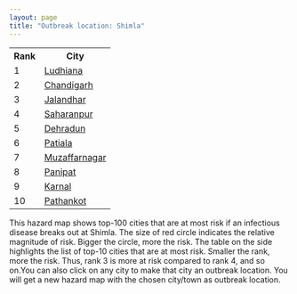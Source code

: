 ```yaml
---
layout: page
title: "Outbreak location: Shimla"
---
```

<div class="flex-container">
<div class="flex-item-left" id="mapid">
<script src="https://buda-magenta.github.io/hazard_map/load_map.js"></script>

<script>
var marker_outbreak = L.marker([31.104153, 77.170973],{"autoPan": true}).addTo(map); marker_outbreak.bindTooltip("Shimla").openTooltip();

var circle_1 = L.circle([30.909016, 75.851601], {"pane": "markerPane", "color": "red", "fill": true, "fillOpacity": 0.2, "fillRule": "evenodd", "lineCap": "round", "lineJoin": "round", "opacity": 1.0, "radius": 76077, "stroke": true, "weight": 3}).addTo(map);
circle_1.bindTooltip("Ludhiana<br>rank: 1<br>hazard index: 0.076078")
circle_1.bindPopup('<a href="https://buda-magenta.github.io/hazard_map/Ludhiana">Ludhiana</a>')

var circle_2 = L.circle([30.733442, 76.779714], {"pane": "markerPane", "color": "red", "fill": true, "fillOpacity": 0.2, "fillRule": "evenodd", "lineCap": "round", "lineJoin": "round", "opacity": 1.0, "radius": 45291, "stroke": true, "weight": 3}).addTo(map);
circle_2.bindTooltip("Chandigarh<br>rank: 2<br>hazard index: 0.045291")
circle_2.bindPopup('<a href="https://buda-magenta.github.io/hazard_map/Chandigarh">Chandigarh</a>')

var circle_3 = L.circle([31.292011, 75.568058], {"pane": "markerPane", "color": "red", "fill": true, "fillOpacity": 0.2, "fillRule": "evenodd", "lineCap": "round", "lineJoin": "round", "opacity": 1.0, "radius": 40643, "stroke": true, "weight": 3}).addTo(map);
circle_3.bindTooltip("Jalandhar<br>rank: 3<br>hazard index: 0.040644")
circle_3.bindPopup('<a href="https://buda-magenta.github.io/hazard_map/Jalandhar">Jalandhar</a>')

var circle_4 = L.circle([29.988077, 77.508130], {"pane": "markerPane", "color": "red", "fill": true, "fillOpacity": 0.2, "fillRule": "evenodd", "lineCap": "round", "lineJoin": "round", "opacity": 1.0, "radius": 33155, "stroke": true, "weight": 3}).addTo(map);
circle_4.bindTooltip("Saharanpur<br>rank: 4<br>hazard index: 0.033156")
circle_4.bindPopup('<a href="https://buda-magenta.github.io/hazard_map/Saharanpur">Saharanpur</a>')

var circle_5 = L.circle([30.325565, 78.043681], {"pane": "markerPane", "color": "red", "fill": true, "fillOpacity": 0.2, "fillRule": "evenodd", "lineCap": "round", "lineJoin": "round", "opacity": 1.0, "radius": 27266, "stroke": true, "weight": 3}).addTo(map);
circle_5.bindTooltip("Dehradun<br>rank: 5<br>hazard index: 0.027267")
circle_5.bindPopup('<a href="https://buda-magenta.github.io/hazard_map/Dehradun">Dehradun</a>')

var circle_6 = L.circle([30.209087, 76.339872], {"pane": "markerPane", "color": "red", "fill": true, "fillOpacity": 0.2, "fillRule": "evenodd", "lineCap": "round", "lineJoin": "round", "opacity": 1.0, "radius": 19099, "stroke": true, "weight": 3}).addTo(map);
circle_6.bindTooltip("Patiala<br>rank: 6<br>hazard index: 0.019099")
circle_6.bindPopup('<a href="https://buda-magenta.github.io/hazard_map/Patiala">Patiala</a>')

var circle_7 = L.circle([29.448006, 77.740685], {"pane": "markerPane", "color": "red", "fill": true, "fillOpacity": 0.2, "fillRule": "evenodd", "lineCap": "round", "lineJoin": "round", "opacity": 1.0, "radius": 18500, "stroke": true, "weight": 3}).addTo(map);
circle_7.bindTooltip("Muzaffarnagar<br>rank: 7<br>hazard index: 0.018500")
circle_7.bindPopup('<a href="https://buda-magenta.github.io/hazard_map/Muzaffarnagar">Muzaffarnagar</a>')

var circle_8 = L.circle([29.391275, 76.977167], {"pane": "markerPane", "color": "red", "fill": true, "fillOpacity": 0.2, "fillRule": "evenodd", "lineCap": "round", "lineJoin": "round", "opacity": 1.0, "radius": 13866, "stroke": true, "weight": 3}).addTo(map);
circle_8.bindTooltip("Panipat<br>rank: 8<br>hazard index: 0.013866")
circle_8.bindPopup('<a href="https://buda-magenta.github.io/hazard_map/Panipat">Panipat</a>')

var circle_9 = L.circle([29.680327, 76.989625], {"pane": "markerPane", "color": "red", "fill": true, "fillOpacity": 0.2, "fillRule": "evenodd", "lineCap": "round", "lineJoin": "round", "opacity": 1.0, "radius": 13527, "stroke": true, "weight": 3}).addTo(map);
circle_9.bindTooltip("Karnal<br>rank: 9<br>hazard index: 0.013528")
circle_9.bindPopup('<a href="https://buda-magenta.github.io/hazard_map/Karnal">Karnal</a>')

var circle_10 = L.circle([32.301710, 75.658642], {"pane": "markerPane", "color": "red", "fill": true, "fillOpacity": 0.2, "fillRule": "evenodd", "lineCap": "round", "lineJoin": "round", "opacity": 1.0, "radius": 10668, "stroke": true, "weight": 3}).addTo(map);
circle_10.bindTooltip("Pathankot<br>rank: 10<br>hazard index: 0.010669")
circle_10.bindPopup('<a href="https://buda-magenta.github.io/hazard_map/Pathankot">Pathankot</a>')

var circle_11 = L.circle([29.938447, 78.145298], {"pane": "markerPane", "color": "red", "fill": true, "fillOpacity": 0.2, "fillRule": "evenodd", "lineCap": "round", "lineJoin": "round", "opacity": 1.0, "radius": 10617, "stroke": true, "weight": 3}).addTo(map);
circle_11.bindTooltip("Haridwar<br>rank: 11<br>hazard index: 0.010618")
circle_11.bindPopup('<a href="https://buda-magenta.github.io/hazard_map/Haridwar">Haridwar</a>')

var circle_12 = L.circle([30.129326, 77.245483], {"pane": "markerPane", "color": "red", "fill": true, "fillOpacity": 0.2, "fillRule": "evenodd", "lineCap": "round", "lineJoin": "round", "opacity": 1.0, "radius": 10211, "stroke": true, "weight": 3}).addTo(map);
circle_12.bindTooltip("Jagadhri<br>rank: 12<br>hazard index: 0.010212")
circle_12.bindPopup('<a href="https://buda-magenta.github.io/hazard_map/Jagadhri">Jagadhri</a>')

var circle_13 = L.circle([31.608574, 75.846442], {"pane": "markerPane", "color": "red", "fill": true, "fillOpacity": 0.2, "fillRule": "evenodd", "lineCap": "round", "lineJoin": "round", "opacity": 1.0, "radius": 8605, "stroke": true, "weight": 3}).addTo(map);
circle_13.bindTooltip("Hoshiarpur<br>rank: 13<br>hazard index: 0.008606")
circle_13.bindPopup('<a href="https://buda-magenta.github.io/hazard_map/Hoshiarpur">Hoshiarpur</a>')

var circle_14 = L.circle([30.783987, 75.160574], {"pane": "markerPane", "color": "red", "fill": true, "fillOpacity": 0.2, "fillRule": "evenodd", "lineCap": "round", "lineJoin": "round", "opacity": 1.0, "radius": 6879, "stroke": true, "weight": 3}).addTo(map);
circle_14.bindTooltip("Moga<br>rank: 14<br>hazard index: 0.006879")
circle_14.bindPopup('<a href="https://buda-magenta.github.io/hazard_map/Moga">Moga</a>')

var circle_15 = L.circle([30.883006, 75.869732], {"pane": "markerPane", "color": "red", "fill": true, "fillOpacity": 0.2, "fillRule": "evenodd", "lineCap": "round", "lineJoin": "round", "opacity": 1.0, "radius": 5616, "stroke": true, "weight": 3}).addTo(map);
circle_15.bindTooltip("S.A.S. Nagar<br>rank: 15<br>hazard index: 0.005617")
circle_15.bindPopup('<a href="https://buda-magenta.github.io/hazard_map/S.A.S._Nagar">S.A.S. Nagar</a>')

var circle_16 = L.circle([31.634308, 74.873679], {"pane": "markerPane", "color": "red", "fill": true, "fillOpacity": 0.2, "fillRule": "evenodd", "lineCap": "round", "lineJoin": "round", "opacity": 1.0, "radius": 5323, "stroke": true, "weight": 3}).addTo(map);
circle_16.bindTooltip("Amritsar<br>rank: 16<br>hazard index: 0.005323")
circle_16.bindPopup('<a href="https://buda-magenta.github.io/hazard_map/Amritsar">Amritsar</a>')

var circle_17 = L.circle([31.385241, 75.305523], {"pane": "markerPane", "color": "red", "fill": true, "fillOpacity": 0.2, "fillRule": "evenodd", "lineCap": "round", "lineJoin": "round", "opacity": 1.0, "radius": 4982, "stroke": true, "weight": 3}).addTo(map);
circle_17.bindTooltip("Kapurthala<br>rank: 17<br>hazard index: 0.004982")
circle_17.bindPopup('<a href="https://buda-magenta.github.io/hazard_map/Kapurthala">Kapurthala</a>')

var circle_18 = L.circle([30.533129, 75.880760], {"pane": "markerPane", "color": "red", "fill": true, "fillOpacity": 0.2, "fillRule": "evenodd", "lineCap": "round", "lineJoin": "round", "opacity": 1.0, "radius": 4866, "stroke": true, "weight": 3}).addTo(map);
circle_18.bindTooltip("Malerkotla<br>rank: 18<br>hazard index: 0.004866")
circle_18.bindPopup('<a href="https://buda-magenta.github.io/hazard_map/Malerkotla">Malerkotla</a>')

var circle_19 = L.circle([30.370469, 75.504017], {"pane": "markerPane", "color": "red", "fill": true, "fillOpacity": 0.2, "fillRule": "evenodd", "lineCap": "round", "lineJoin": "round", "opacity": 1.0, "radius": 4194, "stroke": true, "weight": 3}).addTo(map);
circle_19.bindTooltip("Barnala<br>rank: 19<br>hazard index: 0.004194")
circle_19.bindPopup('<a href="https://buda-magenta.github.io/hazard_map/Barnala">Barnala</a>')

var circle_20 = L.circle([28.651718, 77.221939], {"pane": "markerPane", "color": "red", "fill": true, "fillOpacity": 0.2, "fillRule": "evenodd", "lineCap": "round", "lineJoin": "round", "opacity": 1.0, "radius": 3601, "stroke": true, "weight": 3}).addTo(map);
circle_20.bindTooltip("Delhi<br>rank: 20<br>hazard index: 0.003601")
circle_20.bindPopup('<a href="https://buda-magenta.github.io/hazard_map/Delhi">Delhi</a>')

var circle_21 = L.circle([30.384367, 76.770421], {"pane": "markerPane", "color": "red", "fill": true, "fillOpacity": 0.2, "fillRule": "evenodd", "lineCap": "round", "lineJoin": "round", "opacity": 1.0, "radius": 2981, "stroke": true, "weight": 3}).addTo(map);
circle_21.bindTooltip("Ambala<br>rank: 21<br>hazard index: 0.002982")
circle_21.bindPopup('<a href="https://buda-magenta.github.io/hazard_map/Ambala">Ambala</a>')

var circle_22 = L.circle([32.718561, 74.858092], {"pane": "markerPane", "color": "red", "fill": true, "fillOpacity": 0.2, "fillRule": "evenodd", "lineCap": "round", "lineJoin": "round", "opacity": 1.0, "radius": 2409, "stroke": true, "weight": 3}).addTo(map);
circle_22.bindTooltip("Jammu<br>rank: 22<br>hazard index: 0.002409")
circle_22.bindPopup('<a href="https://buda-magenta.github.io/hazard_map/Jammu">Jammu</a>')

var circle_23 = L.circle([29.993039, 76.829223], {"pane": "markerPane", "color": "red", "fill": true, "fillOpacity": 0.2, "fillRule": "evenodd", "lineCap": "round", "lineJoin": "round", "opacity": 1.0, "radius": 1955, "stroke": true, "weight": 3}).addTo(map);
circle_23.bindTooltip("Thanesar<br>rank: 23<br>hazard index: 0.001955")
circle_23.bindPopup('<a href="https://buda-magenta.github.io/hazard_map/Thanesar">Thanesar</a>')

var circle_24 = L.circle([30.885100, 74.660141], {"pane": "markerPane", "color": "red", "fill": true, "fillOpacity": 0.2, "fillRule": "evenodd", "lineCap": "round", "lineJoin": "round", "opacity": 1.0, "radius": 1867, "stroke": true, "weight": 3}).addTo(map);
circle_24.bindTooltip("Firozpur<br>rank: 24<br>hazard index: 0.001868")
circle_24.bindPopup('<a href="https://buda-magenta.github.io/hazard_map/Firozpur">Firozpur</a>')

var circle_25 = L.circle([29.822821, 76.378310], {"pane": "markerPane", "color": "red", "fill": true, "fillOpacity": 0.2, "fillRule": "evenodd", "lineCap": "round", "lineJoin": "round", "opacity": 1.0, "radius": 1838, "stroke": true, "weight": 3}).addTo(map);
circle_25.bindTooltip("Kaithal<br>rank: 25<br>hazard index: 0.001839")
circle_25.bindPopup('<a href="https://buda-magenta.github.io/hazard_map/Kaithal">Kaithal</a>')

var circle_26 = L.circle([30.211200, 77.286390], {"pane": "markerPane", "color": "red", "fill": true, "fillOpacity": 0.2, "fillRule": "evenodd", "lineCap": "round", "lineJoin": "round", "opacity": 1.0, "radius": 1814, "stroke": true, "weight": 3}).addTo(map);
circle_26.bindTooltip("Yamunanagar<br>rank: 26<br>hazard index: 0.001815")
circle_26.bindPopup('<a href="https://buda-magenta.github.io/hazard_map/Yamunanagar">Yamunanagar</a>')

var circle_27 = L.circle([29.869350, 77.890212], {"pane": "markerPane", "color": "red", "fill": true, "fillOpacity": 0.2, "fillRule": "evenodd", "lineCap": "round", "lineJoin": "round", "opacity": 1.0, "radius": 1648, "stroke": true, "weight": 3}).addTo(map);
circle_27.bindTooltip("Roorkee<br>rank: 27<br>hazard index: 0.001649")
circle_27.bindPopup('<a href="https://buda-magenta.github.io/hazard_map/Roorkee">Roorkee</a>')

var circle_28 = L.circle([29.500882, 77.348383], {"pane": "markerPane", "color": "red", "fill": true, "fillOpacity": 0.2, "fillRule": "evenodd", "lineCap": "round", "lineJoin": "round", "opacity": 1.0, "radius": 1419, "stroke": true, "weight": 3}).addTo(map);
circle_28.bindTooltip("Shamli<br>rank: 28<br>hazard index: 0.001420")
circle_28.bindPopup('<a href="https://buda-magenta.github.io/hazard_map/Shamli">Shamli</a>')

var circle_29 = L.circle([28.428262, 77.002700], {"pane": "markerPane", "color": "red", "fill": true, "fillOpacity": 0.2, "fillRule": "evenodd", "lineCap": "round", "lineJoin": "round", "opacity": 1.0, "radius": 1336, "stroke": true, "weight": 3}).addTo(map);
circle_29.bindTooltip("Gurgaon<br>rank: 29<br>hazard index: 0.001336")
circle_29.bindPopup('<a href="https://buda-magenta.github.io/hazard_map/Gurgaon">Gurgaon</a>')

var circle_30 = L.circle([28.901090, 76.580193], {"pane": "markerPane", "color": "red", "fill": true, "fillOpacity": 0.2, "fillRule": "evenodd", "lineCap": "round", "lineJoin": "round", "opacity": 1.0, "radius": 1176, "stroke": true, "weight": 3}).addTo(map);
circle_30.bindTooltip("Rohtak<br>rank: 30<br>hazard index: 0.001176")
circle_30.bindPopup('<a href="https://buda-magenta.github.io/hazard_map/Rohtak">Rohtak</a>')

var circle_31 = L.circle([28.863842, 78.805778], {"pane": "markerPane", "color": "red", "fill": true, "fillOpacity": 0.2, "fillRule": "evenodd", "lineCap": "round", "lineJoin": "round", "opacity": 1.0, "radius": 1158, "stroke": true, "weight": 3}).addTo(map);
circle_31.bindTooltip("Moradabad<br>rank: 31<br>hazard index: 0.001159")
circle_31.bindPopup('<a href="https://buda-magenta.github.io/hazard_map/Moradabad">Moradabad</a>')

var circle_32 = L.circle([30.179115, 75.047102], {"pane": "markerPane", "color": "red", "fill": true, "fillOpacity": 0.2, "fillRule": "evenodd", "lineCap": "round", "lineJoin": "round", "opacity": 1.0, "radius": 1059, "stroke": true, "weight": 3}).addTo(map);
circle_32.bindTooltip("Bathinda<br>rank: 32<br>hazard index: 0.001059")
circle_32.bindPopup('<a href="https://buda-magenta.github.io/hazard_map/Bathinda">Bathinda</a>')

var circle_33 = L.circle([29.000653, 77.768229], {"pane": "markerPane", "color": "red", "fill": true, "fillOpacity": 0.2, "fillRule": "evenodd", "lineCap": "round", "lineJoin": "round", "opacity": 1.0, "radius": 856, "stroke": true, "weight": 3}).addTo(map);
circle_33.bindTooltip("Meerut<br>rank: 33<br>hazard index: 0.000857")
circle_33.bindPopup('<a href="https://buda-magenta.github.io/hazard_map/Meerut">Meerut</a>')

var circle_34 = L.circle([29.168807, 75.746110], {"pane": "markerPane", "color": "red", "fill": true, "fillOpacity": 0.2, "fillRule": "evenodd", "lineCap": "round", "lineJoin": "round", "opacity": 1.0, "radius": 753, "stroke": true, "weight": 3}).addTo(map);
circle_34.bindTooltip("Hisar<br>rank: 34<br>hazard index: 0.000754")
circle_34.bindPopup('<a href="https://buda-magenta.github.io/hazard_map/Hisar">Hisar</a>')

var circle_35 = L.circle([29.301826, 76.338471], {"pane": "markerPane", "color": "red", "fill": true, "fillOpacity": 0.2, "fillRule": "evenodd", "lineCap": "round", "lineJoin": "round", "opacity": 1.0, "radius": 750, "stroke": true, "weight": 3}).addTo(map);
circle_35.bindTooltip("Jind<br>rank: 35<br>hazard index: 0.000750")
circle_35.bindPopup('<a href="https://buda-magenta.github.io/hazard_map/Jind">Jind</a>')

var circle_36 = L.circle([19.075990, 72.877393], {"pane": "markerPane", "color": "red", "fill": true, "fillOpacity": 0.2, "fillRule": "evenodd", "lineCap": "round", "lineJoin": "round", "opacity": 1.0, "radius": 495, "stroke": true, "weight": 3}).addTo(map);
circle_36.bindTooltip("Mumbai<br>rank: 36<br>hazard index: 0.000495")
circle_36.bindPopup('<a href="https://buda-magenta.github.io/hazard_map/Mumbai">Mumbai</a>')

var circle_37 = L.circle([26.838100, 80.934600], {"pane": "markerPane", "color": "red", "fill": true, "fillOpacity": 0.2, "fillRule": "evenodd", "lineCap": "round", "lineJoin": "round", "opacity": 1.0, "radius": 486, "stroke": true, "weight": 3}).addTo(map);
circle_37.bindTooltip("Lucknow<br>rank: 37<br>hazard index: 0.000487")
circle_37.bindPopup('<a href="https://buda-magenta.github.io/hazard_map/Lucknow">Lucknow</a>')

var circle_38 = L.circle([29.583333, 75.083333], {"pane": "markerPane", "color": "red", "fill": true, "fillOpacity": 0.2, "fillRule": "evenodd", "lineCap": "round", "lineJoin": "round", "opacity": 1.0, "radius": 248, "stroke": true, "weight": 3}).addTo(map);
circle_38.bindTooltip("Sirsa<br>rank: 38<br>hazard index: 0.000248")
circle_38.bindPopup('<a href="https://buda-magenta.github.io/hazard_map/Sirsa">Sirsa</a>')

var circle_39 = L.circle([12.979120, 77.591300], {"pane": "markerPane", "color": "red", "fill": true, "fillOpacity": 0.2, "fillRule": "evenodd", "lineCap": "round", "lineJoin": "round", "opacity": 1.0, "radius": 233, "stroke": true, "weight": 3}).addTo(map);
circle_39.bindTooltip("Bangalore<br>rank: 39<br>hazard index: 0.000233")
circle_39.bindPopup('<a href="https://buda-magenta.github.io/hazard_map/Bangalore">Bangalore</a>')

var circle_40 = L.circle([25.531031, 78.652689], {"pane": "markerPane", "color": "red", "fill": true, "fillOpacity": 0.2, "fillRule": "evenodd", "lineCap": "round", "lineJoin": "round", "opacity": 1.0, "radius": 224, "stroke": true, "weight": 3}).addTo(map);
circle_40.bindTooltip("Jhansi<br>rank: 40<br>hazard index: 0.000224")
circle_40.bindPopup('<a href="https://buda-magenta.github.io/hazard_map/Jhansi">Jhansi</a>')

var circle_41 = L.circle([30.145054, 74.195660], {"pane": "markerPane", "color": "red", "fill": true, "fillOpacity": 0.2, "fillRule": "evenodd", "lineCap": "round", "lineJoin": "round", "opacity": 1.0, "radius": 201, "stroke": true, "weight": 3}).addTo(map);
circle_41.bindTooltip("Abohar<br>rank: 41<br>hazard index: 0.000202")
circle_41.bindPopup('<a href="https://buda-magenta.github.io/hazard_map/Abohar">Abohar</a>')

var circle_42 = L.circle([27.876990, 78.137290], {"pane": "markerPane", "color": "red", "fill": true, "fillOpacity": 0.2, "fillRule": "evenodd", "lineCap": "round", "lineJoin": "round", "opacity": 1.0, "radius": 194, "stroke": true, "weight": 3}).addTo(map);
circle_42.bindTooltip("Aligarh<br>rank: 42<br>hazard index: 0.000195")
circle_42.bindPopup('<a href="https://buda-magenta.github.io/hazard_map/Aligarh">Aligarh</a>')

var circle_43 = L.circle([31.819302, 75.199994], {"pane": "markerPane", "color": "red", "fill": true, "fillOpacity": 0.2, "fillRule": "evenodd", "lineCap": "round", "lineJoin": "round", "opacity": 1.0, "radius": 192, "stroke": true, "weight": 3}).addTo(map);
circle_43.bindTooltip("Batala<br>rank: 43<br>hazard index: 0.000192")
circle_43.bindPopup('<a href="https://buda-magenta.github.io/hazard_map/Batala">Batala</a>')

var circle_44 = L.circle([26.915458, 75.818982], {"pane": "markerPane", "color": "red", "fill": true, "fillOpacity": 0.2, "fillRule": "evenodd", "lineCap": "round", "lineJoin": "round", "opacity": 1.0, "radius": 178, "stroke": true, "weight": 3}).addTo(map);
circle_44.bindTooltip("Jaipur<br>rank: 44<br>hazard index: 0.000178")
circle_44.bindPopup('<a href="https://buda-magenta.github.io/hazard_map/Jaipur">Jaipur</a>')

var circle_45 = L.circle([28.794068, 79.185930], {"pane": "markerPane", "color": "red", "fill": true, "fillOpacity": 0.2, "fillRule": "evenodd", "lineCap": "round", "lineJoin": "round", "opacity": 1.0, "radius": 170, "stroke": true, "weight": 3}).addTo(map);
circle_45.bindTooltip("Rampur<br>rank: 45<br>hazard index: 0.000171")
circle_45.bindPopup('<a href="https://buda-magenta.github.io/hazard_map/Rampur">Rampur</a>')

var circle_46 = L.circle([22.541418, 88.357691], {"pane": "markerPane", "color": "red", "fill": true, "fillOpacity": 0.2, "fillRule": "evenodd", "lineCap": "round", "lineJoin": "round", "opacity": 1.0, "radius": 165, "stroke": true, "weight": 3}).addTo(map);
circle_46.bindTooltip("Kolkata<br>rank: 46<br>hazard index: 0.000165")
circle_46.bindPopup('<a href="https://buda-magenta.github.io/hazard_map/Kolkata">Kolkata</a>')

var circle_47 = L.circle([26.296772, 73.035143], {"pane": "markerPane", "color": "red", "fill": true, "fillOpacity": 0.2, "fillRule": "evenodd", "lineCap": "round", "lineJoin": "round", "opacity": 1.0, "radius": 162, "stroke": true, "weight": 3}).addTo(map);
circle_47.bindTooltip("Jodhpur<br>rank: 47<br>hazard index: 0.000163")
circle_47.bindPopup('<a href="https://buda-magenta.github.io/hazard_map/Jodhpur">Jodhpur</a>')

var circle_48 = L.circle([28.793170, 76.139128], {"pane": "markerPane", "color": "red", "fill": true, "fillOpacity": 0.2, "fillRule": "evenodd", "lineCap": "round", "lineJoin": "round", "opacity": 1.0, "radius": 145, "stroke": true, "weight": 3}).addTo(map);
circle_48.bindTooltip("Bhiwani<br>rank: 48<br>hazard index: 0.000146")
circle_48.bindPopup('<a href="https://buda-magenta.github.io/hazard_map/Bhiwani">Bhiwani</a>')

var circle_49 = L.circle([28.402979, 77.310384], {"pane": "markerPane", "color": "red", "fill": true, "fillOpacity": 0.2, "fillRule": "evenodd", "lineCap": "round", "lineJoin": "round", "opacity": 1.0, "radius": 136, "stroke": true, "weight": 3}).addTo(map);
circle_49.bindTooltip("Faridabad<br>rank: 49<br>hazard index: 0.000136")
circle_49.bindPopup('<a href="https://buda-magenta.github.io/hazard_map/Faridabad">Faridabad</a>')

var circle_50 = L.circle([30.283140, 74.522997], {"pane": "markerPane", "color": "red", "fill": true, "fillOpacity": 0.2, "fillRule": "evenodd", "lineCap": "round", "lineJoin": "round", "opacity": 1.0, "radius": 129, "stroke": true, "weight": 3}).addTo(map);
circle_50.bindTooltip("Muktsar<br>rank: 50<br>hazard index: 0.000130")
circle_50.bindPopup('<a href="https://buda-magenta.github.io/hazard_map/Muktsar">Muktsar</a>')

var circle_51 = L.circle([25.335649, 83.007629], {"pane": "markerPane", "color": "red", "fill": true, "fillOpacity": 0.2, "fillRule": "evenodd", "lineCap": "round", "lineJoin": "round", "opacity": 1.0, "radius": 124, "stroke": true, "weight": 3}).addTo(map);
circle_51.bindTooltip("Varanasi<br>rank: 51<br>hazard index: 0.000124")
circle_51.bindPopup('<a href="https://buda-magenta.github.io/hazard_map/Varanasi">Varanasi</a>')

var circle_52 = L.circle([29.214460, 79.527918], {"pane": "markerPane", "color": "red", "fill": true, "fillOpacity": 0.2, "fillRule": "evenodd", "lineCap": "round", "lineJoin": "round", "opacity": 1.0, "radius": 123, "stroke": true, "weight": 3}).addTo(map);
circle_52.bindTooltip("Haldwani<br>rank: 52<br>hazard index: 0.000124")
circle_52.bindPopup('<a href="https://buda-magenta.github.io/hazard_map/Haldwani">Haldwani</a>')

var circle_53 = L.circle([34.074744, 74.820444], {"pane": "markerPane", "color": "red", "fill": true, "fillOpacity": 0.2, "fillRule": "evenodd", "lineCap": "round", "lineJoin": "round", "opacity": 1.0, "radius": 122, "stroke": true, "weight": 3}).addTo(map);
circle_53.bindTooltip("Srinagar<br>rank: 53<br>hazard index: 0.000122")
circle_53.bindPopup('<a href="https://buda-magenta.github.io/hazard_map/Srinagar">Srinagar</a>')

var circle_54 = L.circle([28.457876, 79.405571], {"pane": "markerPane", "color": "red", "fill": true, "fillOpacity": 0.2, "fillRule": "evenodd", "lineCap": "round", "lineJoin": "round", "opacity": 1.0, "radius": 119, "stroke": true, "weight": 3}).addTo(map);
circle_54.bindTooltip("Bareilly<br>rank: 54<br>hazard index: 0.000120")
circle_54.bindPopup('<a href="https://buda-magenta.github.io/hazard_map/Bareilly">Bareilly</a>')

var circle_55 = L.circle([21.170200, 72.831100], {"pane": "markerPane", "color": "red", "fill": true, "fillOpacity": 0.2, "fillRule": "evenodd", "lineCap": "round", "lineJoin": "round", "opacity": 1.0, "radius": 117, "stroke": true, "weight": 3}).addTo(map);
circle_55.bindTooltip("Surat<br>rank: 55<br>hazard index: 0.000118")
circle_55.bindPopup('<a href="https://buda-magenta.github.io/hazard_map/Surat">Surat</a>')

var circle_56 = L.circle([28.733400, 77.298600], {"pane": "markerPane", "color": "red", "fill": true, "fillOpacity": 0.2, "fillRule": "evenodd", "lineCap": "round", "lineJoin": "round", "opacity": 1.0, "radius": 106, "stroke": true, "weight": 3}).addTo(map);
circle_56.bindTooltip("Loni<br>rank: 56<br>hazard index: 0.000106")
circle_56.bindPopup('<a href="https://buda-magenta.github.io/hazard_map/Loni">Loni</a>')

var circle_57 = L.circle([28.969640, 79.379747], {"pane": "markerPane", "color": "red", "fill": true, "fillOpacity": 0.2, "fillRule": "evenodd", "lineCap": "round", "lineJoin": "round", "opacity": 1.0, "radius": 102, "stroke": true, "weight": 3}).addTo(map);
circle_57.bindTooltip("Rudrapur City<br>rank: 57<br>hazard index: 0.000102")
circle_57.bindPopup('<a href="https://buda-magenta.github.io/hazard_map/Rudrapur_City">Rudrapur City</a>')

var circle_58 = L.circle([28.015929, 73.317137], {"pane": "markerPane", "color": "red", "fill": true, "fillOpacity": 0.2, "fillRule": "evenodd", "lineCap": "round", "lineJoin": "round", "opacity": 1.0, "radius": 101, "stroke": true, "weight": 3}).addTo(map);
circle_58.bindTooltip("Bikaner<br>rank: 58<br>hazard index: 0.000102")
circle_58.bindPopup('<a href="https://buda-magenta.github.io/hazard_map/Bikaner">Bikaner</a>')

var circle_59 = L.circle([26.460914, 80.321759], {"pane": "markerPane", "color": "red", "fill": true, "fillOpacity": 0.2, "fillRule": "evenodd", "lineCap": "round", "lineJoin": "round", "opacity": 1.0, "radius": 93, "stroke": true, "weight": 3}).addTo(map);
circle_59.bindTooltip("Kanpur<br>rank: 59<br>hazard index: 0.000094")
circle_59.bindPopup('<a href="https://buda-magenta.github.io/hazard_map/Kanpur">Kanpur</a>')

var circle_60 = L.circle([28.195647, 76.616518], {"pane": "markerPane", "color": "red", "fill": true, "fillOpacity": 0.2, "fillRule": "evenodd", "lineCap": "round", "lineJoin": "round", "opacity": 1.0, "radius": 90, "stroke": true, "weight": 3}).addTo(map);
circle_60.bindTooltip("Rewari<br>rank: 60<br>hazard index: 0.000090")
circle_60.bindPopup('<a href="https://buda-magenta.github.io/hazard_map/Rewari">Rewari</a>')

var circle_61 = L.circle([18.521428, 73.854454], {"pane": "markerPane", "color": "red", "fill": true, "fillOpacity": 0.2, "fillRule": "evenodd", "lineCap": "round", "lineJoin": "round", "opacity": 1.0, "radius": 78, "stroke": true, "weight": 3}).addTo(map);
circle_61.bindTooltip("Pune<br>rank: 61<br>hazard index: 0.000079")
circle_61.bindPopup('<a href="https://buda-magenta.github.io/hazard_map/Pune">Pune</a>')

var circle_62 = L.circle([29.211757, 78.961731], {"pane": "markerPane", "color": "red", "fill": true, "fillOpacity": 0.2, "fillRule": "evenodd", "lineCap": "round", "lineJoin": "round", "opacity": 1.0, "radius": 76, "stroke": true, "weight": 3}).addTo(map);
circle_62.bindTooltip("Kashipur<br>rank: 62<br>hazard index: 0.000077")
circle_62.bindPopup('<a href="https://buda-magenta.github.io/hazard_map/Kashipur">Kashipur</a>')

var circle_63 = L.circle([17.388786, 78.461065], {"pane": "markerPane", "color": "red", "fill": true, "fillOpacity": 0.2, "fillRule": "evenodd", "lineCap": "round", "lineJoin": "round", "opacity": 1.0, "radius": 74, "stroke": true, "weight": 3}).addTo(map);
circle_63.bindTooltip("Hyderabad<br>rank: 63<br>hazard index: 0.000074")
circle_63.bindPopup('<a href="https://buda-magenta.github.io/hazard_map/Hyderabad">Hyderabad</a>')

var circle_64 = L.circle([29.003314, 77.016732], {"pane": "markerPane", "color": "red", "fill": true, "fillOpacity": 0.2, "fillRule": "evenodd", "lineCap": "round", "lineJoin": "round", "opacity": 1.0, "radius": 70, "stroke": true, "weight": 3}).addTo(map);
circle_64.bindTooltip("Sonipat<br>rank: 64<br>hazard index: 0.000070")
circle_64.bindPopup('<a href="https://buda-magenta.github.io/hazard_map/Sonipat">Sonipat</a>')

var circle_65 = L.circle([28.570784, 77.327107], {"pane": "markerPane", "color": "red", "fill": true, "fillOpacity": 0.2, "fillRule": "evenodd", "lineCap": "round", "lineJoin": "round", "opacity": 1.0, "radius": 61, "stroke": true, "weight": 3}).addTo(map);
circle_65.bindTooltip("Noida<br>rank: 65<br>hazard index: 0.000061")
circle_65.bindPopup('<a href="https://buda-magenta.github.io/hazard_map/Noida">Noida</a>')

var circle_66 = L.circle([23.021624, 72.579707], {"pane": "markerPane", "color": "red", "fill": true, "fillOpacity": 0.2, "fillRule": "evenodd", "lineCap": "round", "lineJoin": "round", "opacity": 1.0, "radius": 59, "stroke": true, "weight": 3}).addTo(map);
circle_66.bindTooltip("Ahmedabad<br>rank: 66<br>hazard index: 0.000060")
circle_66.bindPopup('<a href="https://buda-magenta.github.io/hazard_map/Ahmedabad">Ahmedabad</a>')

var circle_67 = L.circle([23.749721, 91.876635], {"pane": "markerPane", "color": "red", "fill": true, "fillOpacity": 0.2, "fillRule": "evenodd", "lineCap": "round", "lineJoin": "round", "opacity": 1.0, "radius": 50, "stroke": true, "weight": 3}).addTo(map);
circle_67.bindTooltip("Ganganagar<br>rank: 67<br>hazard index: 0.000051")
circle_67.bindPopup('<a href="https://buda-magenta.github.io/hazard_map/Ganganagar">Ganganagar</a>')

var circle_68 = L.circle([25.438130, 81.833800], {"pane": "markerPane", "color": "red", "fill": true, "fillOpacity": 0.2, "fillRule": "evenodd", "lineCap": "round", "lineJoin": "round", "opacity": 1.0, "radius": 49, "stroke": true, "weight": 3}).addTo(map);
circle_68.bindTooltip("Allahabad<br>rank: 68<br>hazard index: 0.000049")
circle_68.bindPopup('<a href="https://buda-magenta.github.io/hazard_map/Allahabad">Allahabad</a>')

var circle_69 = L.circle([25.196826, 76.000893], {"pane": "markerPane", "color": "red", "fill": true, "fillOpacity": 0.2, "fillRule": "evenodd", "lineCap": "round", "lineJoin": "round", "opacity": 1.0, "radius": 45, "stroke": true, "weight": 3}).addTo(map);
circle_69.bindTooltip("Kota<br>rank: 69<br>hazard index: 0.000046")
circle_69.bindPopup('<a href="https://buda-magenta.github.io/hazard_map/Kota">Kota</a>')

var circle_70 = L.circle([29.367200, 74.298364], {"pane": "markerPane", "color": "red", "fill": true, "fillOpacity": 0.2, "fillRule": "evenodd", "lineCap": "round", "lineJoin": "round", "opacity": 1.0, "radius": 44, "stroke": true, "weight": 3}).addTo(map);
circle_70.bindTooltip("Hanumangarh<br>rank: 70<br>hazard index: 0.000045")
circle_70.bindPopup('<a href="https://buda-magenta.github.io/hazard_map/Hanumangarh">Hanumangarh</a>')

var circle_71 = L.circle([26.671329, 83.364583], {"pane": "markerPane", "color": "red", "fill": true, "fillOpacity": 0.2, "fillRule": "evenodd", "lineCap": "round", "lineJoin": "round", "opacity": 1.0, "radius": 44, "stroke": true, "weight": 3}).addTo(map);
circle_71.bindTooltip("Gorakhpur<br>rank: 71<br>hazard index: 0.000045")
circle_71.bindPopup('<a href="https://buda-magenta.github.io/hazard_map/Gorakhpur">Gorakhpur</a>')

var circle_72 = L.circle([22.297314, 73.194257], {"pane": "markerPane", "color": "red", "fill": true, "fillOpacity": 0.2, "fillRule": "evenodd", "lineCap": "round", "lineJoin": "round", "opacity": 1.0, "radius": 43, "stroke": true, "weight": 3}).addTo(map);
circle_72.bindTooltip("Vadodara<br>rank: 72<br>hazard index: 0.000044")
circle_72.bindPopup('<a href="https://buda-magenta.github.io/hazard_map/Vadodara">Vadodara</a>')

var circle_73 = L.circle([28.753900, 77.399900], {"pane": "markerPane", "color": "red", "fill": true, "fillOpacity": 0.2, "fillRule": "evenodd", "lineCap": "round", "lineJoin": "round", "opacity": 1.0, "radius": 43, "stroke": true, "weight": 3}).addTo(map);
circle_73.bindTooltip("Khora<br>rank: 73<br>hazard index: 0.000044")
circle_73.bindPopup('<a href="https://buda-magenta.github.io/hazard_map/Khora">Khora</a>')

var circle_74 = L.circle([27.912633, 79.746563], {"pane": "markerPane", "color": "red", "fill": true, "fillOpacity": 0.2, "fillRule": "evenodd", "lineCap": "round", "lineJoin": "round", "opacity": 1.0, "radius": 41, "stroke": true, "weight": 3}).addTo(map);
circle_74.bindTooltip("Shahjahanpur<br>rank: 74<br>hazard index: 0.000042")
circle_74.bindPopup('<a href="https://buda-magenta.github.io/hazard_map/Shahjahanpur">Shahjahanpur</a>')

var circle_75 = L.circle([28.206144, 74.691907], {"pane": "markerPane", "color": "red", "fill": true, "fillOpacity": 0.2, "fillRule": "evenodd", "lineCap": "round", "lineJoin": "round", "opacity": 1.0, "radius": 35, "stroke": true, "weight": 3}).addTo(map);
circle_75.bindTooltip("Churu<br>rank: 75<br>hazard index: 0.000036")
circle_75.bindPopup('<a href="https://buda-magenta.github.io/hazard_map/Churu">Churu</a>')

var circle_76 = L.circle([23.795281, 86.430964], {"pane": "markerPane", "color": "red", "fill": true, "fillOpacity": 0.2, "fillRule": "evenodd", "lineCap": "round", "lineJoin": "round", "opacity": 1.0, "radius": 34, "stroke": true, "weight": 3}).addTo(map);
circle_76.bindTooltip("Dhanbad<br>rank: 76<br>hazard index: 0.000035")
circle_76.bindPopup('<a href="https://buda-magenta.github.io/hazard_map/Dhanbad">Dhanbad</a>')

var circle_77 = L.circle([28.740613, 77.835426], {"pane": "markerPane", "color": "red", "fill": true, "fillOpacity": 0.2, "fillRule": "evenodd", "lineCap": "round", "lineJoin": "round", "opacity": 1.0, "radius": 33, "stroke": true, "weight": 3}).addTo(map);
circle_77.bindTooltip("Hapur<br>rank: 77<br>hazard index: 0.000034")
circle_77.bindPopup('<a href="https://buda-magenta.github.io/hazard_map/Hapur">Hapur</a>')

var circle_78 = L.circle([19.194329, 72.970178], {"pane": "markerPane", "color": "red", "fill": true, "fillOpacity": 0.2, "fillRule": "evenodd", "lineCap": "round", "lineJoin": "round", "opacity": 1.0, "radius": 27, "stroke": true, "weight": 3}).addTo(map);
circle_78.bindTooltip("Thane<br>rank: 78<br>hazard index: 0.000028")
circle_78.bindPopup('<a href="https://buda-magenta.github.io/hazard_map/Thane">Thane</a>')

var circle_79 = L.circle([28.923397, 78.488317], {"pane": "markerPane", "color": "red", "fill": true, "fillOpacity": 0.2, "fillRule": "evenodd", "lineCap": "round", "lineJoin": "round", "opacity": 1.0, "radius": 26, "stroke": true, "weight": 3}).addTo(map);
circle_79.bindTooltip("Amroha<br>rank: 79<br>hazard index: 0.000027")
circle_79.bindPopup('<a href="https://buda-magenta.github.io/hazard_map/Amroha">Amroha</a>')

var circle_80 = L.circle([28.488378, 78.735249], {"pane": "markerPane", "color": "red", "fill": true, "fillOpacity": 0.2, "fillRule": "evenodd", "lineCap": "round", "lineJoin": "round", "opacity": 1.0, "radius": 25, "stroke": true, "weight": 3}).addTo(map);
circle_80.bindTooltip("Chandausi<br>rank: 80<br>hazard index: 0.000025")
circle_80.bindPopup('<a href="https://buda-magenta.github.io/hazard_map/Chandausi">Chandausi</a>')

var circle_81 = L.circle([27.175255, 78.009816], {"pane": "markerPane", "color": "red", "fill": true, "fillOpacity": 0.2, "fillRule": "evenodd", "lineCap": "round", "lineJoin": "round", "opacity": 1.0, "radius": 24, "stroke": true, "weight": 3}).addTo(map);
circle_81.bindTooltip("Agra<br>rank: 81<br>hazard index: 0.000025")
circle_81.bindPopup('<a href="https://buda-magenta.github.io/hazard_map/Agra">Agra</a>')

var circle_82 = L.circle([13.083694, 80.270186], {"pane": "markerPane", "color": "red", "fill": true, "fillOpacity": 0.2, "fillRule": "evenodd", "lineCap": "round", "lineJoin": "round", "opacity": 1.0, "radius": 23, "stroke": true, "weight": 3}).addTo(map);
circle_82.bindTooltip("Chennai<br>rank: 82<br>hazard index: 0.000024")
circle_82.bindPopup('<a href="https://buda-magenta.github.io/hazard_map/Chennai">Chennai</a>')

var circle_83 = L.circle([25.609324, 85.123525], {"pane": "markerPane", "color": "red", "fill": true, "fillOpacity": 0.2, "fillRule": "evenodd", "lineCap": "round", "lineJoin": "round", "opacity": 1.0, "radius": 23, "stroke": true, "weight": 3}).addTo(map);
circle_83.bindTooltip("Patna<br>rank: 83<br>hazard index: 0.000023")
circle_83.bindPopup('<a href="https://buda-magenta.github.io/hazard_map/Patna">Patna</a>')

var circle_84 = L.circle([29.154148, 77.305954], {"pane": "markerPane", "color": "red", "fill": true, "fillOpacity": 0.2, "fillRule": "evenodd", "lineCap": "round", "lineJoin": "round", "opacity": 1.0, "radius": 21, "stroke": true, "weight": 3}).addTo(map);
circle_84.bindTooltip("Baraut<br>rank: 84<br>hazard index: 0.000022")
circle_84.bindPopup('<a href="https://buda-magenta.github.io/hazard_map/Baraut">Baraut</a>')

var circle_85 = L.circle([28.388861, 77.974798], {"pane": "markerPane", "color": "red", "fill": true, "fillOpacity": 0.2, "fillRule": "evenodd", "lineCap": "round", "lineJoin": "round", "opacity": 1.0, "radius": 21, "stroke": true, "weight": 3}).addTo(map);
circle_85.bindTooltip("Bulandshahr<br>rank: 85<br>hazard index: 0.000021")
circle_85.bindPopup('<a href="https://buda-magenta.github.io/hazard_map/Bulandshahr">Bulandshahr</a>')

var circle_86 = L.circle([23.687130, 86.974659], {"pane": "markerPane", "color": "red", "fill": true, "fillOpacity": 0.2, "fillRule": "evenodd", "lineCap": "round", "lineJoin": "round", "opacity": 1.0, "radius": 20, "stroke": true, "weight": 3}).addTo(map);
circle_86.bindTooltip("Asansol<br>rank: 86<br>hazard index: 0.000021")
circle_86.bindPopup('<a href="https://buda-magenta.github.io/hazard_map/Asansol">Asansol</a>')

var circle_87 = L.circle([27.177366, 78.389912], {"pane": "markerPane", "color": "red", "fill": true, "fillOpacity": 0.2, "fillRule": "evenodd", "lineCap": "round", "lineJoin": "round", "opacity": 1.0, "radius": 20, "stroke": true, "weight": 3}).addTo(map);
circle_87.bindTooltip("Firozabad<br>rank: 87<br>hazard index: 0.000020")
circle_87.bindPopup('<a href="https://buda-magenta.github.io/hazard_map/Firozabad">Firozabad</a>')

var circle_88 = L.circle([25.565691, 80.063489], {"pane": "markerPane", "color": "red", "fill": true, "fillOpacity": 0.2, "fillRule": "evenodd", "lineCap": "round", "lineJoin": "round", "opacity": 1.0, "radius": 20, "stroke": true, "weight": 3}).addTo(map);
circle_88.bindTooltip("Khanna<br>rank: 88<br>hazard index: 0.000020")
circle_88.bindPopup('<a href="https://buda-magenta.github.io/hazard_map/Khanna">Khanna</a>')

var circle_89 = L.circle([28.618753, 78.550874], {"pane": "markerPane", "color": "red", "fill": true, "fillOpacity": 0.2, "fillRule": "evenodd", "lineCap": "round", "lineJoin": "round", "opacity": 1.0, "radius": 20, "stroke": true, "weight": 3}).addTo(map);
circle_89.bindTooltip("Sambhal<br>rank: 89<br>hazard index: 0.000020")
circle_89.bindPopup('<a href="https://buda-magenta.github.io/hazard_map/Sambhal">Sambhal</a>')

var circle_90 = L.circle([27.633333, 77.583333], {"pane": "markerPane", "color": "red", "fill": true, "fillOpacity": 0.2, "fillRule": "evenodd", "lineCap": "round", "lineJoin": "round", "opacity": 1.0, "radius": 18, "stroke": true, "weight": 3}).addTo(map);
circle_90.bindTooltip("Mathura<br>rank: 90<br>hazard index: 0.000019")
circle_90.bindPopup('<a href="https://buda-magenta.github.io/hazard_map/Mathura">Mathura</a>')

var circle_91 = L.circle([28.660965, 76.834676], {"pane": "markerPane", "color": "red", "fill": true, "fillOpacity": 0.2, "fillRule": "evenodd", "lineCap": "round", "lineJoin": "round", "opacity": 1.0, "radius": 18, "stroke": true, "weight": 3}).addTo(map);
circle_91.bindTooltip("Bahadurgarh<br>rank: 91<br>hazard index: 0.000019")
circle_91.bindPopup('<a href="https://buda-magenta.github.io/hazard_map/Bahadurgarh">Bahadurgarh</a>')

var circle_92 = L.circle([27.639077, 76.614452], {"pane": "markerPane", "color": "red", "fill": true, "fillOpacity": 0.2, "fillRule": "evenodd", "lineCap": "round", "lineJoin": "round", "opacity": 1.0, "radius": 18, "stroke": true, "weight": 3}).addTo(map);
circle_92.bindTooltip("Alwar<br>rank: 92<br>hazard index: 0.000018")
circle_92.bindPopup('<a href="https://buda-magenta.github.io/hazard_map/Alwar">Alwar</a>')

var circle_93 = L.circle([19.439885, 72.880383], {"pane": "markerPane", "color": "red", "fill": true, "fillOpacity": 0.2, "fillRule": "evenodd", "lineCap": "round", "lineJoin": "round", "opacity": 1.0, "radius": 17, "stroke": true, "weight": 3}).addTo(map);
circle_93.bindTooltip("Vasai<br>rank: 93<br>hazard index: 0.000017")
circle_93.bindPopup('<a href="https://buda-magenta.github.io/hazard_map/Vasai">Vasai</a>')

var circle_94 = L.circle([27.338577, 80.097526], {"pane": "markerPane", "color": "red", "fill": true, "fillOpacity": 0.2, "fillRule": "evenodd", "lineCap": "round", "lineJoin": "round", "opacity": 1.0, "radius": 17, "stroke": true, "weight": 3}).addTo(map);
circle_94.bindTooltip("Hardoi<br>rank: 94<br>hazard index: 0.000017")
circle_94.bindPopup('<a href="https://buda-magenta.github.io/hazard_map/Hardoi">Hardoi</a>')

var circle_95 = L.circle([23.535048, 87.338043], {"pane": "markerPane", "color": "red", "fill": true, "fillOpacity": 0.2, "fillRule": "evenodd", "lineCap": "round", "lineJoin": "round", "opacity": 1.0, "radius": 16, "stroke": true, "weight": 3}).addTo(map);
circle_95.bindTooltip("Durgapur<br>rank: 95<br>hazard index: 0.000017")
circle_95.bindPopup('<a href="https://buda-magenta.github.io/hazard_map/Durgapur">Durgapur</a>')

var circle_96 = L.circle([23.258486, 77.401989], {"pane": "markerPane", "color": "red", "fill": true, "fillOpacity": 0.2, "fillRule": "evenodd", "lineCap": "round", "lineJoin": "round", "opacity": 1.0, "radius": 16, "stroke": true, "weight": 3}).addTo(map);
circle_96.bindTooltip("Bhopal<br>rank: 96<br>hazard index: 0.000017")
circle_96.bindPopup('<a href="https://buda-magenta.github.io/hazard_map/Bhopal">Bhopal</a>')

var circle_97 = L.circle([26.203725, 78.157363], {"pane": "markerPane", "color": "red", "fill": true, "fillOpacity": 0.2, "fillRule": "evenodd", "lineCap": "round", "lineJoin": "round", "opacity": 1.0, "radius": 16, "stroke": true, "weight": 3}).addTo(map);
circle_97.bindTooltip("Gwalior<br>rank: 97<br>hazard index: 0.000016")
circle_97.bindPopup('<a href="https://buda-magenta.github.io/hazard_map/Gwalior">Gwalior</a>')

var circle_98 = L.circle([28.068312, 79.046073], {"pane": "markerPane", "color": "red", "fill": true, "fillOpacity": 0.2, "fillRule": "evenodd", "lineCap": "round", "lineJoin": "round", "opacity": 1.0, "radius": 16, "stroke": true, "weight": 3}).addTo(map);
circle_98.bindTooltip("Budaun<br>rank: 98<br>hazard index: 0.000016")
circle_98.bindPopup('<a href="https://buda-magenta.github.io/hazard_map/Budaun">Budaun</a>')

var circle_99 = L.circle([28.826162, 77.541656], {"pane": "markerPane", "color": "red", "fill": true, "fillOpacity": 0.2, "fillRule": "evenodd", "lineCap": "round", "lineJoin": "round", "opacity": 1.0, "radius": 15, "stroke": true, "weight": 3}).addTo(map);
circle_99.bindTooltip("Modinagar<br>rank: 99<br>hazard index: 0.000016")
circle_99.bindPopup('<a href="https://buda-magenta.github.io/hazard_map/Modinagar">Modinagar</a>')

var circle_100 = L.circle([27.060786, 74.176675], {"pane": "markerPane", "color": "red", "fill": true, "fillOpacity": 0.2, "fillRule": "evenodd", "lineCap": "round", "lineJoin": "round", "opacity": 1.0, "radius": 15, "stroke": true, "weight": 3}).addTo(map);
circle_100.bindTooltip("Nagaur<br>rank: 100<br>hazard index: 0.000016")
circle_100.bindPopup('<a href="https://buda-magenta.github.io/hazard_map/Nagaur">Nagaur</a>')
</script>
</div>


<div class="flex-item-right">
<table>
<tr>
<th>Rank</th>
<th>City</th>
</tr>

<tr>
<td>1</td>
<td><a href="https://buda-magenta.github.io/hazard_map/Ludhiana">Ludhiana</a></td>
</tr>

<tr>
<td>2</td>
<td><a href="https://buda-magenta.github.io/hazard_map/Chandigarh">Chandigarh</a></td>
</tr>

<tr>
<td>3</td>
<td><a href="https://buda-magenta.github.io/hazard_map/Jalandhar">Jalandhar</a></td>
</tr>

<tr>
<td>4</td>
<td><a href="https://buda-magenta.github.io/hazard_map/Saharanpur">Saharanpur</a></td>
</tr>

<tr>
<td>5</td>
<td><a href="https://buda-magenta.github.io/hazard_map/Dehradun">Dehradun</a></td>
</tr>

<tr>
<td>6</td>
<td><a href="https://buda-magenta.github.io/hazard_map/Patiala">Patiala</a></td>
</tr>

<tr>
<td>7</td>
<td><a href="https://buda-magenta.github.io/hazard_map/Muzaffarnagar">Muzaffarnagar</a></td>
</tr>

<tr>
<td>8</td>
<td><a href="https://buda-magenta.github.io/hazard_map/Panipat">Panipat</a></td>
</tr>

<tr>
<td>9</td>
<td><a href="https://buda-magenta.github.io/hazard_map/Karnal">Karnal</a></td>
</tr>

<tr>
<td>10</td>
<td><a href="https://buda-magenta.github.io/hazard_map/Pathankot">Pathankot</a></td>
</tr>

</table>
</div>
</div>


<p align="left">This hazard map shows top-100 cities that are at most risk if an infectious disease breaks out at Shimla. The size of red circle indicates the relative magnitude of risk. Bigger the circle, more the risk. The table on the side highlights the list of top-10 cities that are at most risk. Smaller the rank, more the risk. Thus, rank 3 is more at risk compared to rank 4, and so on.You can also click on any city to make that city an outbreak location. You will get a new hazard map with the chosen city/town as outbreak location.
</p>